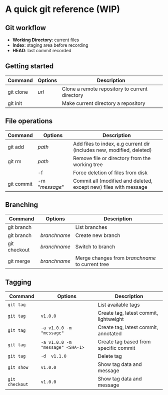 
# A quick git reference (WIP)

## Git workflow

- **Working Directory**: current files
- **Index**: staging area before recording
- **HEAD**: last commit recorded

## Getting started

| Command     | Options     | Description |
|-------------|-------------|---------------------------------------------------------|
| git clone       | *url*       | Clone a remote repository to current directory |
| git init        |             | Make current directory a repository |

## File operations

| Command     | Options     | Description |
|-------------|-------------|---------------------------------------------------------|
| git add         | *path*           |  Add files to index, e.g current dir (includes new, modified, deleted)  |
| git rm          | *path*           |  Remove file or directory from the working tree |
|                 | -f               |  Force deletion of files from disk |
| git commit      | -m "*message*"   |  Commit all (modified and deleted, except new) files with message |

## Branching

| Command     | Options     | Description |
|-------------|-------------|---------------------------------------------------------|
| git branch        |               | List branches |
| git branch        | *branchname*  | Create new branch |
| git checkout      | *branchname*  | Switch to branch |
| git merge         | *branchname*  | Merge changes from *branchname* to current tree |

## Tagging

| Command     | Options     | Description |
|-------------|-------------|---------------------------------------------------------|
| `git tag`           |               | List available tags |
| `git tag`           | `v1.0.0`        | Create tag, latest commit, lightweight |
| `git tag`           | `-a v1.0.0 -m "message"` | Create tag, latest commit, annotated |
| `git tag`           | `-a v1.0.0 -m "message" <SHA-1>` | Create tag based from specific commit |
| `git tag`           | `-d  v1.1.0` | Delete tag |
| `git show`          | `v1.0.0`        | Show tag data and message |
| `git checkout`      | `v1.0.0`        | Show tag data and message |


